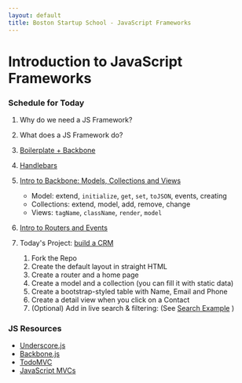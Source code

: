 ```yaml
---
layout: default
title: Boston Startup School - JavaScript Frameworks
---
```


# Introduction to JavaScript Frameworks

### Schedule for Today

1. Why do we need a JS Framework?
2. What does a JS Framework do?
3. [Boilerplate + Backbone](https://github.com/cykod/BSSBackbone/blob/master/index.html)
4. [Handlebars](http://handlebarsjs.com/)
5. [Intro to Backbone: Models, Collections and Views](intro/index.html)

   * Model: extend, `initialize`, `get`, `set`, `toJSON`, events, creating
   * Collections: extend, model, add, remove, change
   * Views: `tagName`, `className`, `render`, `model`

6. [Intro to Routers and Events](intro/routers.html)
7. Today's Project: [build a CRM](https://github.com/cykod/BSSBackbone)
    1. Fork the Repo
    2. Create the default layout in straight HTML
    3. Create a router and a home page
    4. Create a model and a collection (you can fill it with static data)
    5. Create a bootstrap-styled table with Name, Email and Phone
    6. Create a detail view when you click on a Contact 
    7. (Optional) Add in live search & filtering: (See [Search Example](intro/search.html) )


### JS Resources

* [Underscore.js](http://underscorejs.org/)
* [Backbone.js](http://backbonejs.org/)
* [TodoMVC](http://addyosmani.github.com/todomvc/)
* [JavaScript MVCs](http://coding.smashingmagazine.com/2012/07/27/journey-through-the-javascript-mvc-jungle/)
